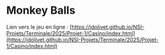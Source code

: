 # Monkey Balls

Lien vers le jeu en ligne : [https://jdolivet.github.io/NSI-Projets/Terminale/2025/Projet-1/Casino/index.html](https://jdolivet.github.io/NSI-Projets/Terminale/2025/Projet-1/Casino/index.html)
